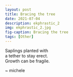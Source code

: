 ```yaml
---
layout: post
title: Bracing the tree
date: 2021-07-04
description: ekphrastic_2
img: ekphrastic_2.jpg
fig-caption: Bracing the tree
tags: [Other]
---
```

Saplings planted with   
a tether to stay erect.   
Growth can be fragile.   

~ michele